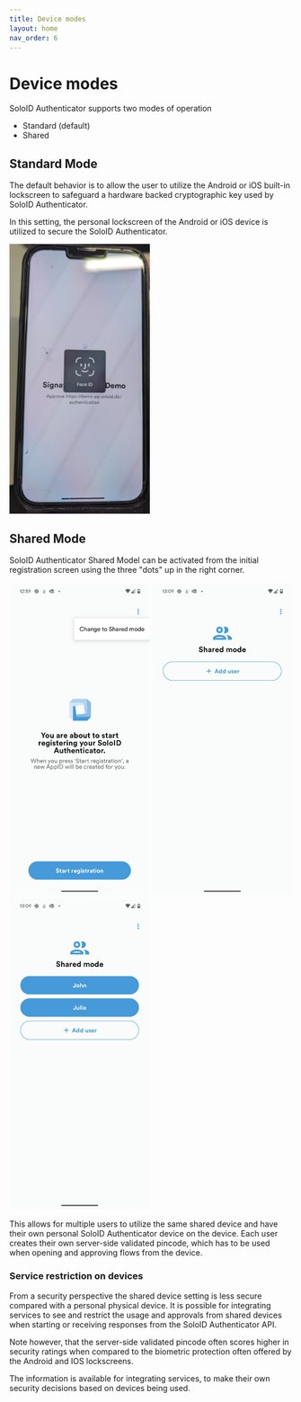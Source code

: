 ```yaml
---
title: Device modes
layout: home
nav_order: 6
---
```


# Device modes

SoloID Authenticator supports two modes of operation
* Standard (default)
* Shared

## Standard Mode
The default behavior is to allow the user to utilize the Android or iOS built-in lockscreen to safeguard a hardware backed cryptographic key used by SoloID Authenticator. 

In this setting, the personal lockscreen of the Android or iOS device is utilized to secure the SoloID Authenticator.

<div>
  <img src="images/face_id.jpg" alt="Shared Mode" width="250">
</div>

## Shared Mode
SoloID Authenticator Shared Model can be activated from the initial registration screen using the three "dots" up in the right corner.

<div>
  <img src="images/shared_mode1.jpg" alt="Shared Mode" width="250">
  <img src="images/shared_mode3.jpg" alt="Shared Mode" width="250">
  <img src="images/shared_mode2.jpg" alt="Shared Mode" width="250">
</div>

This allows for multiple users to utilize the same shared device and have their own personal SoloID Authenticator device on the device. 
Each user creates their own server-side validated pincode, which has to be used when opening and approving flows from the device. 

### Service restriction on devices
From a security perspective the shared device setting is less secure compared with a personal physical device. 
It is possible for integrating services to see and restrict the usage and approvals from shared devices when starting or receiving responses from the SoloID Authenticator API.

Note however, that the server-side validated pincode often scores higher in security ratings when compared to the biometric protection often offered by the Android and IOS lockscreens.

The information is available for integrating services, to make their own security decisions based on devices being used.
